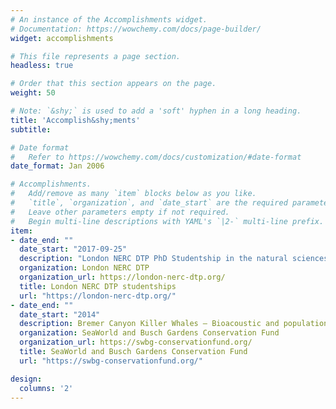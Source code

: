 ```yaml
---
# An instance of the Accomplishments widget.
# Documentation: https://wowchemy.com/docs/page-builder/
widget: accomplishments

# This file represents a page section.
headless: true

# Order that this section appears on the page.
weight: 50

# Note: `&shy;` is used to add a 'soft' hyphen in a long heading.
title: 'Accomplish&shy;ments'
subtitle:

# Date format
#   Refer to https://wowchemy.com/docs/customization/#date-format
date_format: Jan 2006

# Accomplishments.
#   Add/remove as many `item` blocks below as you like.
#   `title`, `organization`, and `date_start` are the required parameters.
#   Leave other parameters empty if not required.
#   Begin multi-line descriptions with YAML's `|2-` multi-line prefix.
item:
- date_end: ""
  date_start: "2017-09-25"
  description: "London NERC DTP PhD Studentship in the natural sciences"
  organization: London NERC DTP
  organization_url: https://london-nerc-dtp.org/
  title: London NERC DTP studentships
  url: "https://london-nerc-dtp.org/"
- date_end: ""
  date_start: "2014"
  description: Bremer Canyon Killer Whales – Bioacoustic and population study. Grant Recipient with Dr. Christine Erbe at the Centre for Marine Science and Technology.
  organization: SeaWorld and Busch Gardens Conservation Fund
  organization_url: https://swbg-conservationfund.org/
  title: SeaWorld and Busch Gardens Conservation Fund
  url: "https://swbg-conservationfund.org/"

design:
  columns: '2' 
---
```

